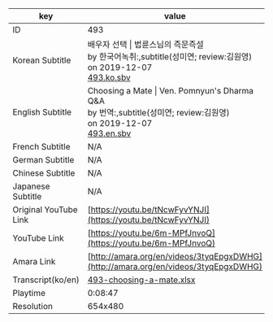 |  key  |  value  |
|-------|---------|
| ID            | 493 |
| Korean Subtitle | 배우자 선택 \| 법륜스님의 즉문즉설<br>by 한국어녹취:,subtitle(성미연; review:김원영)<br>on 2019-12-07<br>[493.ko.sbv](https://github.com/jungtosociety/dharma-qna/raw/master/sub/493/493.ko.sbv)<br>|
| English Subtitle | Choosing a Mate \| Ven. Pomnyun's Dharma Q&A<br>by 번역:,subtitle(성미연; review:김원영)<br>on 2019-12-07<br>[493.en.sbv](https://github.com/jungtosociety/dharma-qna/raw/master/sub/493/493.en.sbv)<br>|
| French Subtitle | N/A |
| German Subtitle | N/A |
| Chinese Subtitle | N/A |
| Japanese Subtitle | N/A |
| Original YouTube Link  | [https://youtu.be/tNcwFyvYNJI](https://youtu.be/tNcwFyvYNJI) |
| YouTube Link  | [https://youtu.be/6m-MPfJnvoQ](https://youtu.be/6m-MPfJnvoQ) |
| Amara Link    | [http://amara.org/en/videos/3tyqEpgxDWHG](http://amara.org/en/videos/3tyqEpgxDWHG) |
| Transcript(ko/en) | [493-choosing-a-mate.xlsx](https://github.com/jungtosociety/dharma-qna/raw/master/sub/493/493-choosing-a-mate.xlsx) |
| Playtime | 0:08:47 |
| Resolution | 654x480|
